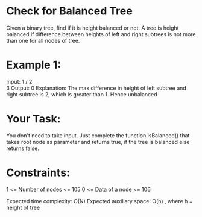 # Check for Balanced Tree
Given a binary tree, find if it is height balanced or not. 
A tree is height balanced if difference between heights of left and right subtrees is not more than one for all nodes of tree. 

# Example 1:

Input:
      1
    /
   2
    \
     3 
Output: 0
Explanation: The max difference in height
of left subtree and right subtree is 2,
which is greater than 1. Hence unbalanced

# Your Task:
You don't need to take input. Just complete the function isBalanced() that takes root node as parameter and returns true, if the tree is balanced else returns false.

# Constraints:
1 <= Number of nodes <= 105
0 <= Data of a node <= 106

Expected time complexity: O(N)
Expected auxiliary space: O(h) , where h = height of tree
